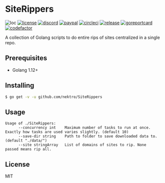 # SiteRippers
![loc](https://sloc.xyz/github/nektro/SiteRippers)
[![license](https://img.shields.io/github/license/nektro/SiteRippers.svg)](https://github.com/nektro/SiteRippers/blob/master/LICENSE)
[![discord](https://img.shields.io/discord/551971034593755159.svg)](https://discord.gg/P6Y4zQC)
[![paypal](https://img.shields.io/badge/donate-paypal-009cdf)](https://paypal.me/nektro)
[![circleci](https://circleci.com/gh/nektro/SiteRippers.svg?style=svg)](https://circleci.com/gh/nektro/SiteRippers)
[![release](https://img.shields.io/github/v/release/nektro/SiteRippers)](https://github.com/nektro/SiteRippers/releases/latest)
[![goreportcard](https://goreportcard.com/badge/github.com/nektro/SiteRippers)](https://goreportcard.com/report/github.com/nektro/SiteRippers)
[![codefactor](https://www.codefactor.io/repository/github/nektro/SiteRippers/badge)](https://www.codefactor.io/repository/github/nektro/SiteRippers)

A collection of Golang scripts to do entire rips of sites centralized in a single repo.

## Prerequisites
- Golang 1.12+

## Installing
```sh
$ go get -v -u github.com/nektro/SiteRippers
```

## Usage
```
Usage of ./SiteRippers:
      --concurrency int    Maximum number of tasks to run at once. Exactly how tasks are used varies slightly. (default 10)
      --save-dir string    Path to folder to save downloaded data to. (default "./data/")
      --site stringArray   List of domains of sites to rip. None passed means rip all.
```

## License
MIT
